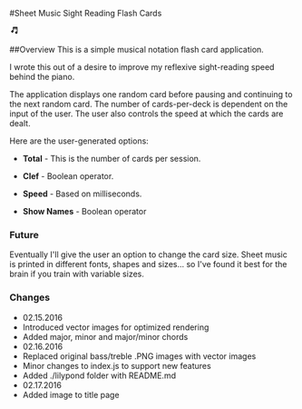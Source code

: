 #Sheet Music Sight Reading Flash Cards

![Note Icon](favicon.ico)

##Overview 
This is a simple musical notation flash card application. 

I wrote this out of a desire to improve my reflexive sight-reading speed behind the piano. 

The application displays one random card before pausing and continuing to the next random card. The number of cards-per-deck is dependent on the input of the user. The user also controls the speed at which the cards are dealt. 

Here are the user-generated options:

* **Total** - This is the number of cards per session. 

* **Clef** - Boolean operator.

* **Speed** - Based on milliseconds. 

* **Show Names** - Boolean operator

### Future 
Eventually I'll give the user an option to change the card size. Sheet music is printed in different fonts, shapes and sizes... so I've found it best for the brain if you train with variable sizes.

### Changes
*	02.15.2016
  *	 Introduced vector images for optimized rendering
  *	 Added major, minor and major/minor chords
*  02.16.2016
  * Replaced original bass/treble .PNG images with vector images
  * Minor changes to index.js to support new features
  * Added ./lilypond folder with README.md
*  02.17.2016
  * Added image to title page
  

